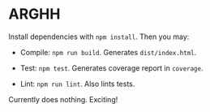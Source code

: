 # ARGHH

Install dependencies with `npm install`. Then you may:

* Compile: `npm run build`. Generates `dist/index.html`.

* Test: `npm test`. Generates coverage report in `coverage`.

* Lint: `npm run lint`. Also lints tests.

Currently does nothing. Exciting!
